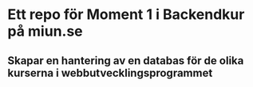 # Ett repo för Moment 1 i Backendkur på miun.se

## Skapar en hantering av en databas för de olika kurserna i webbutvecklingsprogrammet   